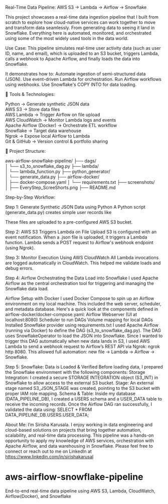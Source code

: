 Real-Time Data Pipeline: AWS S3 → Lambda → Airflow → Snowflake

This project showcases a real-time data ingestion pipeline that I built from scratch to explore how cloud-native services can work together to move and transform data seamlessly. From generating data to seeing it land in Snowflake. Everything here is automated, monitored, and orchestrated using some of the most widely used tools in the data world.

Use Case: 
This pipeline simulates real-time user activity data (such as user ID, name, and email), which is uploaded to an S3 bucket, triggers Lambda, calls a webhook to Apache Airflow, and finally loads the data into Snowflake.

It demonstrates how to:
Automate ingestion of semi-structured data (JSON).
Use event-driven Lambda for orchestration.
Run Airflow workflows using webhooks.
Use Snowflake's COPY INTO for data loading.

🧱 Tools & Technologies:

Python → Generate synthetic JSON data         
AWS S3 → Store data files                      
AWS Lambda → Trigger Airflow on file upload        
AWS CloudWatch → Monitor Lambda logs and events     
Apache Airflow (Docker) → Orchestrate ETL workflow   
Snowflake → Target data warehouse                 
Ngrok → Expose local Airflow to Lambda        
Git & GitHub → Version control & portfolio sharing 

📁 Project Structure:

aws-airflow-snowflake-pipeline/
├── dags/                      
│   └── s3_to_snowflake_dag.py
├── lambda/                   
│   └── lambda_function.py
├── python_generator/        
│   └── generate_data.py
├── airflow-docker/          
│   ├── docker-compose.yaml
│   └── requirements.txt
├── screenshots/              
│   ├── EveryStep_ScreeShorts.png
├── README.md


Step-by-Step Workflow:

Step 1: Generate Synthetic JSON Data using Python
A Python script (generate_data.py) creates simple user records like

These files are uploaded to a pre-configured AWS S3 bucket.

Step 2:  AWS S3 Triggers Lambda on File Upload
S3 is configured with an event notification.
When a .json file is uploaded, it triggers a Lambda function.
Lambda sends a POST request to Airflow's webhook endpoint (using Ngrok).

Step 3: Monitor Execution Using AWS CloudWatch
All Lambda invocations are logged automatically in CloudWatch.
This helped me validate loads and debug errors.

Step 4: Airflow Orchestrating the Data Load into Snowflake
I used Apache Airflow as the central orchestration tool for triggering and managing the Snowflake data load.

Airflow Setup with Docker
I used Docker Compose to spin up an Airflow environment on my local machine. This included the web server, scheduler, and metadata database.
Here's a quick look at the components defined in airflow-docker/docker-compose.yaml:
Airflow Webserver (UI at localhost:8080)
Scheduler to run DAGs
Volume mapping for local DAGs
Installed Snowflake provider using requirements.txt
I used Apache Airflow (running via Docker) to define the DAG (s3_to_snowflake_dag.py).
The DAG uses SnowflakeOperator to load the JSON into Snowflake.
Since I wanted to trigger this DAG automatically when new data lands in S3, I used AWS Lambda to send a webhook request to Airflow’s REST API via Ngrok: ngrok http 8080.
This allowed full automation: new file → Lambda → Airflow → Snowflake.


Step 5:  Snowflake: Data is Loaded & Verified
Before loading data, I prepared the Snowflake environment with the following components:
Storage Integration: I created a secure STORAGE INTEGRATION object (S3_INT) in Snowflake to allow access to the external S3 bucket.
Stage: An external stage named S3_JSON_STAGE was created, pointing to the S3 bucket with proper IAM role mapping.
Schema & Table: Inside my database (DATA_PIPELINE_DB), I created a USERS schema and a USER_DATA table to receive the incoming records.
Once the Airflow DAG ran successfully, I validated the data using:
SELECT * FROM DATA_PIPELINE_DB.USERS.USER_DATA;


About Me:
I’m Sirisha Karusala. I enjoy working in data engineering and cloud-based solutions on projects that bring together automation, scalability, and real-time data processing. This pipeline was a hands-on opportunity to apply my knowledge of AWS services, orchestration with Apache Airflow, and data warehousing in Snowflake. 
Please feel free to connect or reach out to me on LinkedIn at https://www.linkedin.com/in/sirishakarusal




# aws-airflow-snowflake-pipeline
End-to-end real-time data pipeline using AWS S3, Lambda, CloudWatch, Airflow(Docker), and Snowflake
